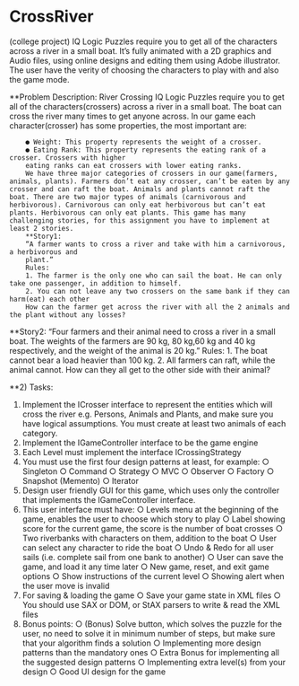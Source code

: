 # CrossRiver
(college project) IQ Logic Puzzles require you to get all of the characters across a river in a small boat. It’s fully animated with a 2D graphics and Audio files, using online designs and editing them using Adobe illustrator. The user have the verity of choosing the characters to play with and also the game mode.




**Problem Description:
        River Crossing IQ Logic Puzzles require you to get all of the characters(crossers) across a river in a small boat. The boat can cross the river many times to get anyone across. In our game each character(crosser) has some properties, the most important are:
        
        ● Weight​: This property represents the weight of a crosser.
        ● Eating Rank​: This property represents the eating rank of a crosser. Crossers with higher
        eating ranks can eat crossers with lower eating ranks.
        We have three major categories of crossers in our game(farmers, animals, plants). Farmers don’t eat any crosser, can’t be eaten by any crosser and can raft the boat. Animals and plants cannot raft the boat. There are two major types of animals (carnivorous and herbivorous). Carnivorous can only eat herbivorous but can’t eat plants. Herbivorous can only eat plants. This game has many challenging stories, for this assignment you have to implement at least 2 stories.
        **Story1:
        “A farmer wants to cross a river and take with him a carnivorous, a herbivorous and
        plant.”
        Rules:
        1.​ ​The farmer is the only one who can sail the boat. He can only take one passenger, in addition to himself.
        2.​ ​You can not leave any two crossers on the same bank if they can harm(eat) each other
        How can the farmer get across the river with all the 2 animals and the plant without any losses?

**Story2:
    “Four farmers and their animal need to cross a river in a small boat. The weights of the farmers are 90 kg, 80 kg,60 kg and 40 kg respectively, and the weight of the animal is 20 kg.”
    Rules:
    1.​ ​The boat cannot bear a load heavier than 100 kg.
    2.​ ​All farmers can raft, while the animal cannot.
    How can they all get to the other side with their animal?


**2) Tasks:
1) Implement the ​ICrosser​ interface to represent the entities which will cross the river
e.g. Persons, Animals and Plants, and make sure you have logical assumptions. ​You
must create at least two animals of each category​.
2) Implement the ​IGameController​ interface to be the game engine
3) Each Level must implement the interface ​ICrossingStrategy
4) You must use the ​first four​ design patterns at least, for example:
○ Singleton
○ Command
○ Strategy
○ MVC
○ Observer
○ Factory
○ Snapshot (Memento)
○ Iterator
5) Design user friendly GUI for this game, which uses only the controller that implements the ​IGameController ​interface.
6) This user interface must have:
○ Levels menu at the beginning of the game, enables the user to choose which
story to play
○ Label showing score for the current game, the score is the number of boat
crosses
○ Two riverbanks with characters on them, addition to the boat
○ User can select any character to ride the boat
○ Undo & Redo for all user sails (i.e. complete sail from one bank to another)
○ User can save the game, and load it any time later
○ New game, reset, and exit game options
○ Show instructions of the current level
○ Showing alert when the user move is invalid
7) For saving & loading the game
○ Save your game state in XML files
○ You should use SAX or DOM, or StAX parsers to write & read the XML files
8) Bonus points:
○ (Bonus) Solve button, which solves the puzzle for the user, no need to solve it in
minimum number of steps, but make sure that your algorithm finds a solution
○ Implementing more design patterns than the mandatory ones
○ Extra Bonus for implementing all the suggested design patterns
○ Implementing extra level(s) from your design
○ Good UI design for the game
